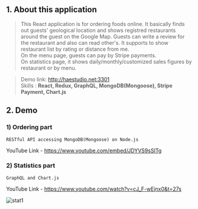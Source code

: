 ## 1. About this application  
 >This React application is for ordering foods online. It basically finds out guests' geological location and shows registred restaurants around the guest on the Google Map. Guests can write a review for the restaurant and also can read other's. It supports to show restaurant list by rating or distance from me.  
 >On the menu page, guests can pay by Stripe payments.  
 >On statistics page, it shows daily/monthly/customized sales figures by restaurant or by menu.  
  
 >Demo link: <http://haestudio.net:3301>  
 >Skills : **React, Redux, GraphQL, MongoDB(Mongoose), Stripe Payment, Chart.js**
## 2. Demo
###  1) Ordering part
    RESTful API accessing MongoDB(Mongoose) on Node.js  
YouTube Link - <https://www.youtube.com/embed/JDYVS9sSITg>


###  2) Statistics part
    GraphQL and Chart.js
YouTube Link - <https://www.youtube.com/watch?v=cJ_F-wEjnx0&t=27s>

![stat1](https://user-images.githubusercontent.com/26329771/51081453-c6b6a780-16bd-11e9-8dc2-7d40f317915e.gif)

